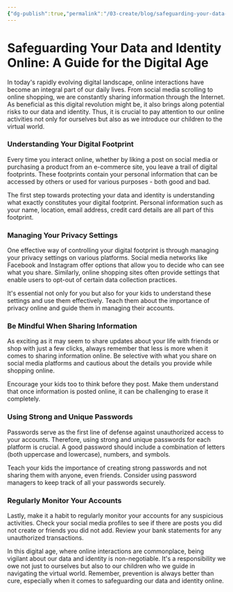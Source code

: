 ```yaml
---
{"dg-publish":true,"permalink":"/03-create/blog/safeguarding-your-data-and-identity-online-a-guide-for-the-digital-age/","title":"Safeguarding Your Data and Identity Online","tags":["privacy","security","youth","data-literacy","cybersecurity"]}
---
```


# Safeguarding Your Data and Identity Online: A Guide for the Digital Age

In today's rapidly evolving digital landscape, online interactions have become an integral part of our daily lives. From social media scrolling to online shopping, we are constantly sharing information through the Internet. As beneficial as this digital revolution might be, it also brings along potential risks to our data and identity. Thus, it is crucial to pay attention to our online activities not only for ourselves but also as we introduce our children to the virtual world.

### Understanding Your Digital Footprint

Every time you interact online, whether by liking a post on social media or purchasing a product from an e-commerce site, you leave a trail of digital footprints. These footprints contain your personal information that can be accessed by others or used for various purposes - both good and bad. 

The first step towards protecting your data and identity is understanding what exactly constitutes your digital footprint. Personal information such as your name, location, email address, credit card details are all part of this footprint.

### Managing Your Privacy Settings

One effective way of controlling your digital footprint is through managing your privacy settings on various platforms. Social media networks like Facebook and Instagram offer options that allow you to decide who can see what you share. Similarly, online shopping sites often provide settings that enable users to opt-out of certain data collection practices.

It's essential not only for you but also for your kids to understand these settings and use them effectively. Teach them about the importance of privacy online and guide them in managing their accounts.

### Be Mindful When Sharing Information

As exciting as it may seem to share updates about your life with friends or shop with just a few clicks, always remember that less is more when it comes to sharing information online. Be selective with what you share on social media platforms and cautious about the details you provide while shopping online.

Encourage your kids too to think before they post. Make them understand that once information is posted online, it can be challenging to erase it completely.

### Using Strong and Unique Passwords

Passwords serve as the first line of defense against unauthorized access to your accounts. Therefore, using strong and unique passwords for each platform is crucial. A good password should include a combination of letters (both uppercase and lowercase), numbers, and symbols.

Teach your kids the importance of creating strong passwords and not sharing them with anyone, even friends. Consider using password managers to keep track of all your passwords securely.

### Regularly Monitor Your Accounts

Lastly, make it a habit to regularly monitor your accounts for any suspicious activities. Check your social media profiles to see if there are posts you did not create or friends you did not add. Review your bank statements for any unauthorized transactions.

In this digital age, where online interactions are commonplace, being vigilant about our data and identity is non-negotiable. It's a responsibility we owe not just to ourselves but also to our children who we guide in navigating the virtual world. Remember, prevention is always better than cure, especially when it comes to safeguarding our data and identity online.

